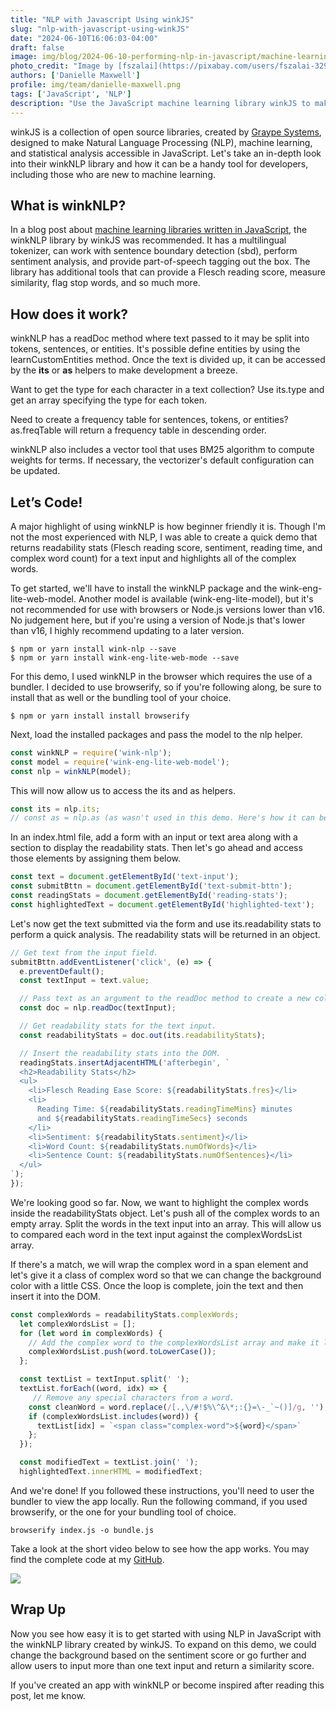 ```yaml
---
title: "NLP with Javascript Using winkJS"
slug: "nlp-with-javascript-using-winkJS"
date: "2024-06-10T16:06:03-04:00"
draft: false
image: img/blog/2024-06-10-performing-nlp-in-javascript/machine-learning-robot.webp
photo_credit: "Image by [fszalai](https://pixabay.com/users/fszalai-32964329/?utm_source=link-attribution&utm_medium=referral&utm_campaign=image&utm_content=7770312) from [Pixabay](https://pixabay.com//?utm_source=link-attribution&utm_medium=referral&utm_campaign=image&utm_content=7770312)"
authors: ['Danielle Maxwell']
profile: img/team/danielle-maxwell.png
tags: ['JavaScript', 'NLP']
description: "Use the JavaScript machine learning library winkJS to make Natural Language Processing (NLP) beginner friendly."
---
```


winkJS is a collection of open source libraries, created by [Graype Systems](https://graype.in/), designed to make Natural Language Processing (NLP), machine learning, and statistical analysis accessible in JavaScript. Let's take an in-depth look into their winkNLP library and how it can be a handy tool for developers, including those who are new to machine learning.

<!--more-->

## What is winkNLP?
In a blog post about [machine learning libraries written in JavaScript](/blog/5-javascript-libraries-to-use-for-machine-learning/), the winkNLP library by winkJS was recommended. It has a multilingual tokenizer, can work with sentence boundary detection (sbd), perform sentiment analysis, and provide part-of-speech tagging out the box. The library has additional tools that can provide a Flesch reading score, measure similarity, flag stop words, and so much more.

## How does it work?
winkNLP has a readDoc method where text passed to it may be split into tokens, sentences, or entities. It's possible define entities by using the learnCustomEntities method. Once the text is divided up, it can be accessed by the **its** or **as** helpers to make development a breeze.

Want to get the type for each character in a text collection? Use its.type and get an array specifying the type for each token.

Need to create a frequency table for sentences, tokens, or entities? as.freqTable will return a frequency table in descending order.

winkNLP also includes a vector tool that uses BM25 algorithm to compute weights for terms. If necessary, the vectorizer's default configuration can be updated.

## Let’s Code!
A major highlight of using winkNLP is how beginner friendly it is. Though I'm not the most experienced with NLP, I was able to create a quick demo that returns readability stats (Flesch reading score, sentiment, reading time, and complex word count) for a text input and highlights all of the complex words.

To get started, we'll have to install the winkNLP package and the wink-eng-lite-web-model. Another model is available (wink-eng-lite-model), but it's not recommended for use with browsers or Node.js versions lower than v16. No judgement here, but if you're using a version of Node.js that's lower than v16, I highly recommend updating to a later version.

```
$ npm or yarn install wink-nlp --save
$ npm or yarn install wink-eng-lite-web-mode --save
```

For this demo, I used winkNLP in the browser which requires the use of a bundler. I decided to use browserify, so if you're following along, be sure to install that as well or the bundling tool of your choice.

```
$ npm or yarn install install browserify
```

Next, load the installed packages and pass the model to the nlp helper.

```javascript
const winkNLP = require('wink-nlp');
const model = require('wink-eng-lite-web-model');
const nlp = winkNLP(model);
```

This will now allow us to access the its and as helpers.

```javascript
const its = nlp.its;
// const as = nlp.as (as wasn't used in this demo. Here's how it can be accessed.)
```

In an index.html file, add a form with an input or text area along with a section to display the readability stats. Then let's go ahead and access those elements by assigning them below.


```javascript
const text = document.getElementById('text-input');
const submitBttn = document.getElementById('text-submit-bttn');
const readingStats = document.getElementById('reading-stats');
const highlightedText = document.getElementById('highlighted-text');
```

Let's now get the text submitted via the form and use its.readability stats to perform a quick analysis. The readability stats will be returned in an object.

```javascript
// Get text from the input field.
submitBttn.addEventListener('click', (e) => {
  e.preventDefault();
  const textInput = text.value;

  // Pass text as an argument to the readDoc method to create a new collection.
  const doc = nlp.readDoc(textInput);

  // Get readability stats for the text input.
  const readabilityStats = doc.out(its.readabilityStats);

  // Insert the readability stats into the DOM.
  readingStats.insertAdjacentHTML('afterbegin', `
  <h2>Readability Stats</h2>
  <ul>
    <li>Flesch Reading Ease Score: ${readabilityStats.fres}</li>
    <li>
      Reading Time: ${readabilityStats.readingTimeMins} minutes 
      and ${readabilityStats.readingTimeSecs} seconds
    </li>
    <li>Sentiment: ${readabilityStats.sentiment}</li>
    <li>Word Count: ${readabilityStats.numOfWords}</li>
    <li>Sentence Count: ${readabilityStats.numOfSentences}</li>
  </ul>
`);
});
```

We're looking good so far. Now, we want to highlight the complex words inside the readabilityStats object. Let's push all of the complex words to an empty array. Split the words in the text input into an array. This will allow us to compared each word in the text input against the complexWordsList array. 

If there's a match, we will wrap the complex word in a span element and let's give it a class of complex word so that we can change the background color with a little CSS. Once the loop is complete, join the text and then insert it into the DOM.

```javascript
const complexWords = readabilityStats.complexWords;
  let complexWordsList = [];
  for (let word in complexWords) {
    // Add the complex word to the complexWordsList array and make it lowercase to handle case insensitivity.
    complexWordsList.push(word.toLowerCase());
  };

  const textList = textInput.split(' ');
  textList.forEach((word, idx) => {
     // Remove any special characters from a word.
    const cleanWord = word.replace(/[.,\/#!$%\^&\*;:{}=\-_`~()]/g, '');
    if (complexWordsList.includes(word)) {
      textList[idx] = `<span class="complex-word">${word}</span>`
    };
  });

  const modifiedText = textList.join(' ');
  highlightedText.innerHTML = modifiedText;
```

And we're done! If you followed these instructions, you'll need to user the bundler to view the app locally. Run the following command, if you used browserify, or the one for your bundling tool of choice.
```
browserify index.js -o bundle.js
```

Take a look at the short video below to see how the app works. You may find the complete code at my [GitHub](https://github.com/daniellemaxwell/wink-nlp-example).

<img src="img/blog/2024-06-10-performing-nlp-in-javascript/wink-nlp-demo.gif" style="margin: 0 auto" />

## Wrap Up
Now you see how easy it is to get started with using NLP in JavaScript with the winkNLP library created by winkJS. To expand on this demo, we could change the background based on the sentiment score or go further and allow users to input more than one text input and return a similarity score.

If you've created an app with winkNLP or become inspired after reading this post, let me know.



